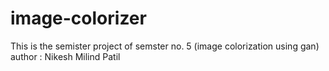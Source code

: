 # image-colorizer
This is the semister project of semster no. 5 (image colorization using gan)
author : Nikesh Milind Patil
